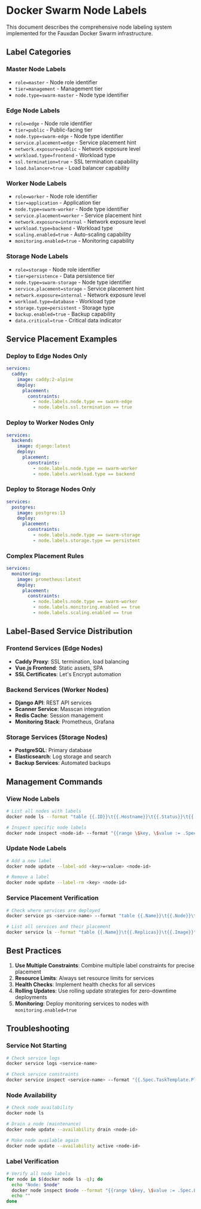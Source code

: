 # Docker Swarm Node Labels

This document describes the comprehensive node labeling system implemented for the Fauxdan Docker Swarm infrastructure.

## Label Categories

### Master Node Labels
- `role=master` - Node role identifier
- `tier=management` - Management tier
- `node.type=swarm-master` - Node type identifier

### Edge Node Labels
- `role=edge` - Node role identifier
- `tier=public` - Public-facing tier
- `node.type=swarm-edge` - Node type identifier
- `service.placement=edge` - Service placement hint
- `network.exposure=public` - Network exposure level
- `workload.type=frontend` - Workload type
- `ssl.termination=true` - SSL termination capability
- `load.balancer=true` - Load balancer capability

### Worker Node Labels
- `role=worker` - Node role identifier
- `tier=application` - Application tier
- `node.type=swarm-worker` - Node type identifier
- `service.placement=worker` - Service placement hint
- `network.exposure=internal` - Network exposure level
- `workload.type=backend` - Workload type
- `scaling.enabled=true` - Auto-scaling capability
- `monitoring.enabled=true` - Monitoring capability

### Storage Node Labels
- `role=storage` - Node role identifier
- `tier=persistence` - Data persistence tier
- `node.type=swarm-storage` - Node type identifier
- `service.placement=storage` - Service placement hint
- `network.exposure=internal` - Network exposure level
- `workload.type=database` - Workload type
- `storage.type=persistent` - Storage type
- `backup.enabled=true` - Backup capability
- `data.critical=true` - Critical data indicator

## Service Placement Examples

### Deploy to Edge Nodes Only
```yaml
services:
  caddy:
    image: caddy:2-alpine
    deploy:
      placement:
        constraints:
          - node.labels.node.type == swarm-edge
          - node.labels.ssl.termination == true
```

### Deploy to Worker Nodes Only
```yaml
services:
  backend:
    image: django:latest
    deploy:
      placement:
        constraints:
          - node.labels.node.type == swarm-worker
          - node.labels.workload.type == backend
```

### Deploy to Storage Nodes Only
```yaml
services:
  postgres:
    image: postgres:13
    deploy:
      placement:
        constraints:
          - node.labels.node.type == swarm-storage
          - node.labels.storage.type == persistent
```

### Complex Placement Rules
```yaml
services:
  monitoring:
    image: prometheus:latest
    deploy:
      placement:
        constraints:
          - node.labels.node.type == swarm-worker
          - node.labels.monitoring.enabled == true
          - node.labels.scaling.enabled == true
```

## Label-Based Service Distribution

### Frontend Services (Edge Nodes)
- **Caddy Proxy**: SSL termination, load balancing
- **Vue.js Frontend**: Static assets, SPA
- **SSL Certificates**: Let's Encrypt automation

### Backend Services (Worker Nodes)
- **Django API**: REST API services
- **Scanner Service**: Masscan integration
- **Redis Cache**: Session management
- **Monitoring Stack**: Prometheus, Grafana

### Storage Services (Storage Nodes)
- **PostgreSQL**: Primary database
- **Elasticsearch**: Log storage and search
- **Backup Services**: Automated backups

## Management Commands

### View Node Labels
```bash
# List all nodes with labels
docker node ls --format "table {{.ID}}\t{{.Hostname}}\t{{.Status}}\t{{.Availability}}\t{{.ManagerStatus}}"

# Inspect specific node labels
docker node inspect <node-id> --format "{{range \$key, \$value := .Spec.Labels}}{{\$key}}={{\$value}} {{end}}"
```

### Update Node Labels
```bash
# Add a new label
docker node update --label-add <key>=<value> <node-id>

# Remove a label
docker node update --label-rm <key> <node-id>
```

### Service Placement Verification
```bash
# Check where services are deployed
docker service ps <service-name> --format "table {{.Name}}\t{{.Node}}\t{{.CurrentState}}"

# List all services and their placement
docker service ls --format "table {{.Name}}\t{{.Replicas}}\t{{.Image}}"
```

## Best Practices

1. **Use Multiple Constraints**: Combine multiple label constraints for precise placement
2. **Resource Limits**: Always set resource limits for services
3. **Health Checks**: Implement health checks for all services
4. **Rolling Updates**: Use rolling update strategies for zero-downtime deployments
5. **Monitoring**: Deploy monitoring services to nodes with `monitoring.enabled=true`

## Troubleshooting

### Service Not Starting
```bash
# Check service logs
docker service logs <service-name>

# Check service constraints
docker service inspect <service-name> --format "{{.Spec.TaskTemplate.Placement.Constraints}}"
```

### Node Availability
```bash
# Check node availability
docker node ls

# Drain a node (maintenance)
docker node update --availability drain <node-id>

# Make node available again
docker node update --availability active <node-id>
```

### Label Verification
```bash
# Verify all node labels
for node in $(docker node ls -q); do
  echo "Node: $node"
  docker node inspect $node --format "{{range \$key, \$value := .Spec.Labels}}{{\$key}}={{\$value}} {{end}}"
  echo ""
done
```
